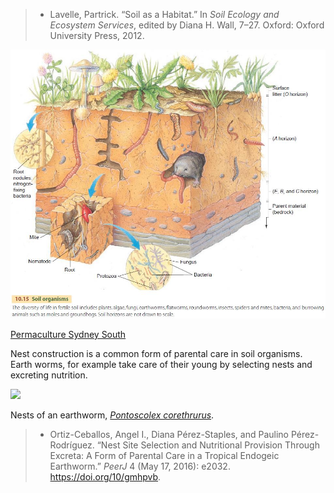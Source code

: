 
>- Lavelle, Partrick. “Soil as a Habitat.” In _Soil Ecology and Ecosystem Services_, edited by Diana H. Wall, 7–27. Oxford: Oxford University Press, 2012.

![](/assets/images/2021-08-18-18-41-03.png)

[Permaculture Sydney South](http://www.permaculturesydneysouth.org.au/event/april-10-2018-soil-a-living-part-of-the-ecosystem/)

Nest construction is a common form of parental care in soil organisms. Earth worms, for example take care of their young by selecting nests and excreting nutrition.

![](/assets/images/2021-08-18-18-45-23.png)

 Nests of an earthworm, [_Pontoscolex corethrurus_](https://doi.org/10.7717/peerj.2032/fig-2).

 >- Ortiz-Ceballos, Angel I., Diana Pérez-Staples, and Paulino Pérez-Rodríguez. “Nest Site Selection and Nutritional Provision Through Excreta: A Form of Parental Care in a Tropical Endogeic Earthworm.” _PeerJ_ 4 (May 17, 2016): e2032. https://doi.org/10/gmhpvb.
